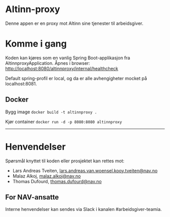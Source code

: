 Altinn-proxy
============

Denne appen er en proxy mot Altinn sine tjenester til arbeidsgiver.

# Komme i gang

Koden kan kjøres som en vanlig Spring Boot-applikasjon fra AltinnproxyApplication.
 Åpnes i browser: [http://localhost:8080/altinnproxy/internal/healthcheck](http://localhost:8080/altinnproxy/internal/healthcheck)

 Default spring-profil er local, og da er alle avhengigheter mocket på localhost:8081. 

## Docker
Bygg image
`docker build -t altinnproxy .`

Kjør container
`docker run -d -p 8080:8080 altinnproxy`

---

# Henvendelser

Spørsmål knyttet til koden eller prosjektet kan rettes mot:

* Lars Andreas Tveiten, lars.andreas.van.woensel.kooy.tveiten@nav.no
* Malaz Alkoj, malaz.alkoj@nav.no
* Thomas Dufourd, thomas.dufourd@nav.no

## For NAV-ansatte

Interne henvendelser kan sendes via Slack i kanalen #arbeidsgiver-teamia.
